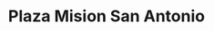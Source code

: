 ---
title: "Plaza Mision San Antonio"
url: /aguascalientes/plaza-mision-san-antonio/
shop: Einkaufszentrum
---